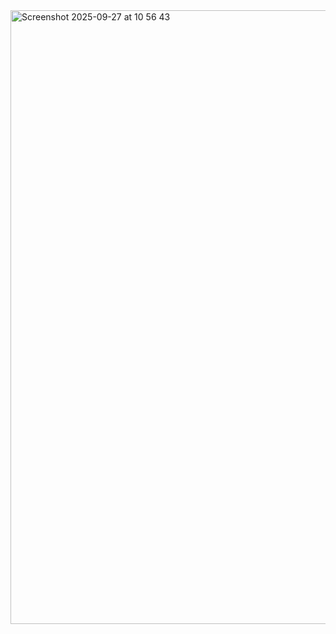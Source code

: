 
<img width="1512" height="982" alt="Screenshot 2025-09-27 at 10 56 43" src="https://github.com/user-attachments/assets/15b0fa21-9663-4f6d-82d6-44b6e43ccc96" />
